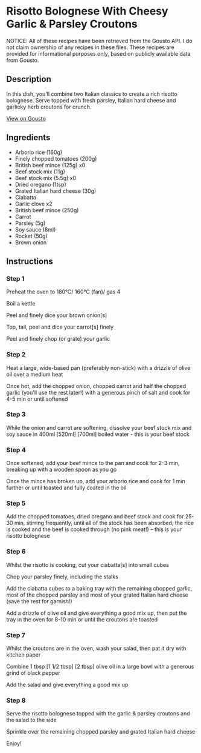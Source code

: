 # Risotto Bolognese With Cheesy Garlic & Parsley Croutons

NOTICE: All of these recipes have been retrieved from the Gousto API. I do not claim ownership of any recipes in these files. These recipes are provided for informational purposes only, based on publicly available data from Gousto.

## Description

In this dish, you'll combine two Italian classics to create a rich risotto bolognese. Serve topped with fresh parsley, Italian hard cheese and garlicky herb croutons for crunch.

[View on Gousto](https://www.gousto.co.uk/recipes/cookbook/risotto-bolognese-with-cheesy-garlic-parsley-croutons)

## Ingredients

- Arborio rice (160g)
- Finely chopped tomatoes (200g)
- British beef mince (125g) x0
- Beef stock mix (11g)
- Beef stock mix (5.5g) x0
- Dried oregano (1tsp)
- Grated Italian hard cheese (30g)
- Ciabatta
- Garlic clove x2
- British beef mince (250g)
- Carrot
- Parsley (5g)
- Soy sauce (8ml)
- Rocket (50g)
- Brown onion

## Instructions


### Step 1

Preheat the oven to 180°C/ 160°C (fan)/ gas 4

Boil a kettle

Peel and finely dice your brown onion[s]

Top, tail, peel and dice your carrot[s]<span class="text-danger"> </span>finely

Peel and finely chop (or grate) your garlic


### Step 2

Heat a large, wide-based pan (preferably non-stick) with a drizzle of olive oil over a medium heat

Once hot, add the chopped onion, chopped carrot and half the chopped garlic (you'll use the rest later!) with a generous pinch of salt and cook for 4-5 min or until softened


### Step 3

While the onion and carrot are softening, dissolve your beef stock mix and soy sauce in 400ml<span class="text-danger"> <span class="text-purple">[520ml]</span> [700ml]</span> boiled water - this is your beef stock


### Step 4

Once softened, add your beef mince to the pan and cook for 2-3 min, breaking up with a wooden spoon as you go

Once the mince has broken up, add your arborio rice and cook for 1 min further or until toasted and fully coated in the oil


### Step 5

Add the chopped tomatoes, dried oregano and beef stock and cook for 25-30 min, stirring frequently, until all of the stock has been absorbed, the rice is cooked and the beef is cooked through (no pink meat!) – this is your risotto bolognese


### Step 6

Whilst the risotto is cooking, cut your ciabatta[s] into small cubes

Chop your parsley finely, including the stalks

Add the ciabatta cubes to a baking tray with the remaining chopped garlic, most of the chopped parsley and most of your grated Italian hard cheese (save the rest for garnish!)

Add a drizzle of olive oil and give everything a good mix up, then put the tray in the oven for 8-10 min or until the croutons are toasted


### Step 7

Whilst the croutons are in the oven, wash your salad, then pat it dry with kitchen paper

Combine 1 tbsp <span class="text-purple">[1 1/2 tbsp]</span> <span class="text-danger">[2 tbsp]</span> olive oil in a large bowl with a generous grind of black pepper

Add the salad and give everything a good mix up

### Step 8

Serve the risotto bolognese topped with the garlic & parsley croutons and the salad to the side

Sprinkle over the remaining chopped parsley and grated Italian hard cheese

Enjoy!

